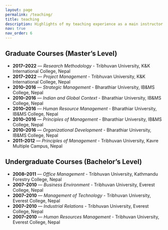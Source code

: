 ```yaml
---
layout: page
permalink: /teaching/
title: teaching
description: Highlights of my teaching experience as a main instructor.
nav: true
nav_order: 6
---
```



## Graduate Courses (Master’s Level)

- **2017–2022** — *Research Methodology* -       Tribhuvan University, K&K International College, Nepal  
- **2017–2022** — *Project Management* -         Tribhuvan University, K&K International College, Nepal  
- **2010–2016** — *Strategic Management* -       Bharathiar University, IB&MS College, Nepal  
- **2010–2016** — *Indian and Global Context* -  Bharathiar University, IB&MS College, Nepal  
- **2010–2016** — *Human Resource Management* -  Bharathiar University, IB&MS College, Nepal  
- **2010–2016** — *Principles of Management* -   Bharathiar University, IB&MS College, Nepal  
- **2010–2016** — *Organizational Development* - Bharathiar University, IB&MS College, Nepal  
- **2011–2012** — *Principles of Management* -   Tribhuvan University, Kavre Multiple Campus, Nepal  

## Undergraduate Courses (Bachelor’s Level)

- **2008–2011** — *Office Management* -          Tribhuvan University, Kathmandu Forestry College, Nepal  
- **2007–2010** — *Business Environment* -       Tribhuvan University, Everest College, Nepal  
- **2007–2010** — *Management of Technology* -   Tribhuvan University, Everest College, Nepal  
- **2007–2010** — *Industrial Relations* -       Tribhuvan University, Everest College, Nepal  
- **2007–2010** — *Human Resources Management* - Tribhuvan University, Everest College, Nepal  


